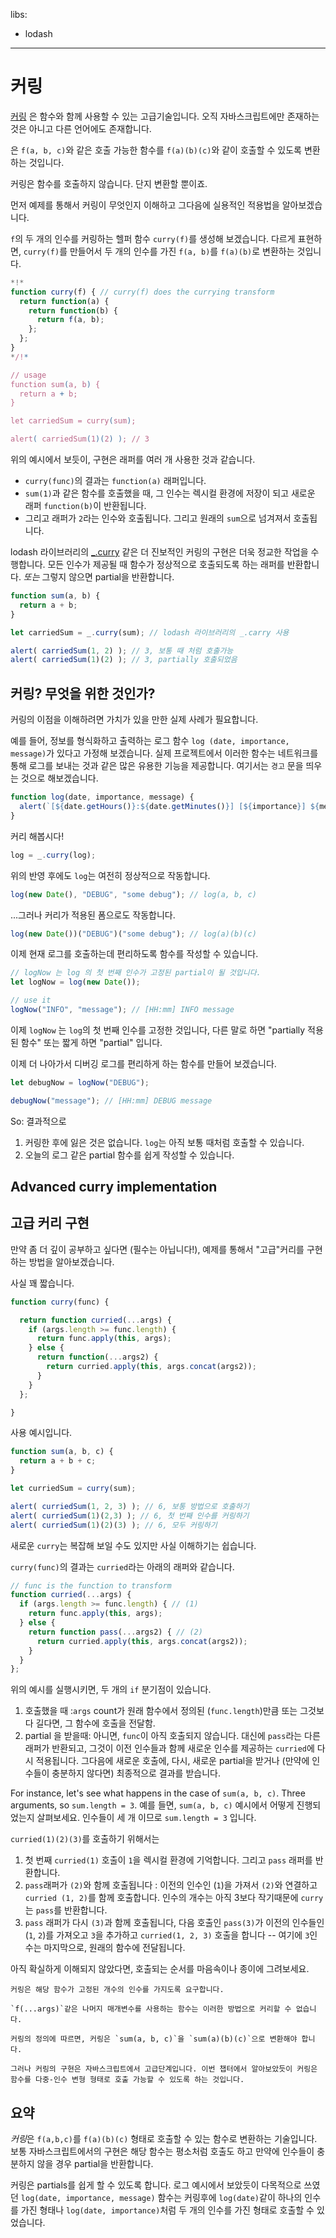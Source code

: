 libs:
  - lodash

---

# 커링

[커링](https://en.wikipedia.org/wiki/Currying) 은 함수와 함께 사용할 수 있는 고급기술입니다. 오직 자바스크립트에만 존재하는 것은 아니고 다른 언어에도 존재합니다.

은 `f(a, b, c)`와 같은 호출 가능한 함수를 `f(a)(b)(c)`와 같이 호출할 수 있도록 변환하는 것입니다.

커링은 함수를 호출하지 않습니다. 단지 변환할 뿐이죠.

먼저 예제를 통해서 커링이 무엇인지 이해하고 그다음에 실용적인 적용법을 알아보겠습니다.

`f`의 두 개의 인수를 커링하는 헬퍼 함수 `curry(f)`를 생성해 보겠습니다. 다르게 표현하면, `curry(f)`를 만들어서 두 개의 인수를 가진 `f(a, b)`를 `f(a)(b)`로 변환하는 것입니다.

```js run
*!*
function curry(f) { // curry(f) does the currying transform
  return function(a) {
    return function(b) {
      return f(a, b);
    };
  };
}
*/!*

// usage
function sum(a, b) {
  return a + b;
}

let carriedSum = curry(sum);

alert( carriedSum(1)(2) ); // 3
```

위의 예시에서 보듯이, 구현은 래퍼를 여러 개 사용한 것과 같습니다.

- `curry(func)`의 결과는 `function(a)` 래퍼입니다.
- `sum(1)`과 같은 함수를 호출했을 때, 그 인수는 렉시컬 환경에 저장이 되고 새로운 래퍼 `function(b)`이 반환됩니다.
- 그리고 래퍼가 `2`라는 인수와 호출됩니다. 그리고 원래의 `sum`으로 넘겨져서 호출됩니다. 

lodash 라이브러리의 [_.curry](https://lodash.com/docs#curry) 같은 더 진보적인 커링의 구현은 더욱 정교한 작업을 수행합니다. 모든 인수가 제공될 때 함수가 정상적으로 호출되도록 하는 래퍼를 반환합니다. *또는* 그렇지 않으면 partial을 반환합니다.

```js run
function sum(a, b) {
  return a + b;
}

let carriedSum = _.curry(sum); // lodash 라이브러리의 _.carry 사용

alert( carriedSum(1, 2) ); // 3, 보통 때 처럼 호출가능
alert( carriedSum(1)(2) ); // 3, partially 호출되었음
```

## 커링? 무엇을 위한 것인가?

커링의 이점을 이해하려면 가치가 있을 만한 실제 사례가 필요합니다.

예를 들어, 정보를 형식화하고 출력하는 로그 함수 `log (date, importance, message)`가 있다고 가정해 보겠습니다. 실제 프로젝트에서 이러한 함수는 네트워크를 통해 로그를 보내는 것과 같은 많은 유용한 기능을 제공합니다. 여기서는 `경고` 문을 띄우는 것으로 해보겠습니다.

```js
function log(date, importance, message) {
  alert(`[${date.getHours()}:${date.getMinutes()}] [${importance}] ${message}`);
}
```

커리 해봅시다!

```js
log = _.curry(log);
```

위의 반영 후에도 `log`는 여전히 정상적으로 작동합니다.

```js
log(new Date(), "DEBUG", "some debug"); // log(a, b, c)
```

...그러나 커리가 적용된 폼으로도 작동합니다.

```js
log(new Date())("DEBUG")("some debug"); // log(a)(b)(c)
```

이제 현재 로그를 호출하는데 편리하도록 함수를 작성할 수 있습니다.

```js
// logNow 는 log 의 첫 번째 인수가 고정된 partial이 될 것입니다.
let logNow = log(new Date());

// use it
logNow("INFO", "message"); // [HH:mm] INFO message
```

이제 `logNow` 는 `log`의 첫 번째 인수를 고정한 것입니다, 다른 말로 하면 "partially 적용된 함수" 또는 짧게 하면 "partial" 입니다.

이제 더 나아가서 디버깅 로그를 편리하게 하는 함수를 만들어 보겠습니다.

```js
let debugNow = logNow("DEBUG");

debugNow("message"); // [HH:mm] DEBUG message
```

So:
결과적으로
1. 커링한 후에 잃은 것은 없습니다. `log`는 아직 보통 때처럼 호출할 수 있습니다.
2. 오늘의 로그 같은 partial 함수를 쉽게 작성할 수 있습니다.


## Advanced curry implementation
## 고급 커리 구현

만약 좀 더 깊이 공부하고 싶다면 (필수는 아닙니다!), 예제를 통해서 "고급"커리를 구현하는 방법을 알아보겠습니다.

사실 꽤 짧습니다.

```js
function curry(func) {

  return function curried(...args) {
    if (args.length >= func.length) {
      return func.apply(this, args);
    } else {
      return function(...args2) {
        return curried.apply(this, args.concat(args2));
      }
    }
  };

}
```

사용 예시입니다.

```js
function sum(a, b, c) {
  return a + b + c;
}

let curriedSum = curry(sum);

alert( curriedSum(1, 2, 3) ); // 6, 보통 방법으로 호출하기
alert( curriedSum(1)(2,3) ); // 6, 첫 번째 인수를 커링하기
alert( curriedSum(1)(2)(3) ); // 6, 모두 커링하기
```

새로운 `curry`는 복잡해 보일 수도 있지만 사실 이해하기는 쉽습니다.

`curry(func)`의 결과는 `curried`라는 아래의 래퍼와 같습니다.

```js
// func is the function to transform
function curried(...args) {
  if (args.length >= func.length) { // (1)
    return func.apply(this, args);
  } else {
    return function pass(...args2) { // (2)
      return curried.apply(this, args.concat(args2));
    }
  }
};
```

위의 예시를 실행시키면, 두 개의 `if` 분기점이 있습니다.

1. 호출했을 때 :`args` count가 원래 함수에서 정의된 (`func.length`)만큼 또는 그것보다 길다면, 그 함수에 호출을 전달함.
2. partial 을 받을때: 아니면, `func`이 아직 호출되지 않습니다. 대신에 `pass`라는 다른 래퍼가 반환되고, 그것이 이전 인수들과 함께 새로운 인수를 제공하는 `curried`에 다시 적용됩니다. 그다음에 새로운 호출에, 다시, 새로운 partial을 받거나 (만약에 인수들이 충분하지 않다면) 최종적으로 결과를 받습니다. 

For instance, let's see what happens in the case of `sum(a, b, c)`. Three arguments, so `sum.length = 3`.
예를 들면, `sum(a, b, c)` 예시에서 어떻게 진행되었는지 살펴보세요. 인수들이 세 개 이므로 `sum.length = 3` 입니다.

`curried(1)(2)(3)`를 호출하기 위해서는

1. 첫 번째 `curried(1)` 호출이 `1`을 렉시컬 환경에 기억합니다. 그리고 `pass` 래퍼를 반환합니다.
2. `pass`래퍼가 `(2)`와 함께 호출됩니다 : 이전의 인수인 (`1`)을 가져서 `(2)`와 연결하고`curried (1, 2)`를 함께 호출합니다. 인수의 개수는 아직 3보다 작기때문에 `curry`는 `pass`를 반환합니다.
3. `pass` 래퍼가 다시 `(3)`과 함께 호출됩니다, 다음 호출인 `pass(3)`가 이전의 인수들인 (`1`, `2`)를 가져오고 `3`을 추가하고 `curried(1, 2, 3)` 호출을 합니다 -- 여기에 `3`인수는 마지막으로, 원래의 함수에 전달됩니다.

아직 확실하게 이해되지 않았다면, 호출되는 순서를 마음속이나 종이에 그려보세요.

```smart header="오직 고정된 길이의 함수들만 사용 가능합니다"
커링은 해당 함수가 고정된 개수의 인수를 가지도록 요구합니다.

`f(...args)`같은 나머지 매개변수를 사용하는 함수는 이러한 방법으로 커리할 수 없습니다.
```

```smart header="커링보다는 조금 더"
커링의 정의에 따르면, 커링은 `sum(a, b, c)`을 `sum(a)(b)(c)`으로 변환해야 합니다.

그러나 커링의 구현은 자바스크립트에서 고급단계입니다. 이번 챕터에서 알아보았듯이 커링은 함수를 다중-인수 변형 형태로 호출 가능할 수 있도록 하는 것입니다.
```

## 요약

*커링*은 `f(a,b,c)`를 `f(a)(b)(c)` 형태로 호출할 수 있는 함수로 변환하는 기술입니다. 보통 자바스크립트에서의 구현은 해당 함수는 평소처럼 호출도 하고 만약에 인수들이 충분하지 않을 경우 partial을 반환합니다. 

커링은 partials를 쉽게 할 수 있도록 합니다. 로그 예시에서 보았듯이 다목적으로 쓰였던 `log(date, importance, message)` 함수는 커링후에 `log(date)`같이 하나의 인수를 가진 형태나 `log(date, importance)`처럼 두 개의 인수를 가진 형태로 호출할 수 있었습니다.